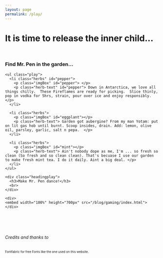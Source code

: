 ```yaml
---
layout: page
permalink: /play/
---
```

<div class = "playpage">

  <h1 id ="playtitle">It is time to release the inner child...</h1>
  <br>

  <div class ="headingplay">
  <h3>Find Mr. Pen in the garden...</h3>
  </div>

  <div class="inner-text">

    <ul class="play">
      <li class="herbs" id="pepper">
        <p class="imgBox" id="pepper"> </p>
        <p class="herb-text" id="pepper"> Down in Antarctica, we love all things chilly.  These Fireflames are ready for picking.  Slice thinly, pop in vodka for 5hrs, strain, pour over ice and enjoy responsibly. </p> 
      </li>

      <li class="herbs">
        <p class="imgBox" id="eggplant"></p>
        <p class="herb-text"> Garden got aubergine? From my man Yotam: put on lit gas hob until burnt. Scoop insides, drain. Add: lemon, olive oil, parsley, garlic, salt n pepa.  </p>
      </li>

      <li class="herbs">
        <p class="imgBox" id="mint"></p>
        <p class="herb-text"> Ain't nobody dope as me, I'm ... so fresh so clean (So fresh and so clean clean). That's becuase I use our garden to make fresh mint tea. I do it daily. Aint a big deal. </p>
      </li>
    </ul>

  </div>


  <div>
    
    <div class="headingplay">
      <h3>Make Mr. Pen dance!</h3>
      <br>
    </div>
    
    <div>
    <embed width="100%" height="700px" src="/blog/gaming/index.html">
    </div>

  </div>

</div>

<br>
<br>
<br>
<h6>Credits and thanks to</h6>
<p style="font-size: 10px;"><a src ="www.fontfabric.com">Fontfabric</a> for free Fonts like the one used on this website.</p>